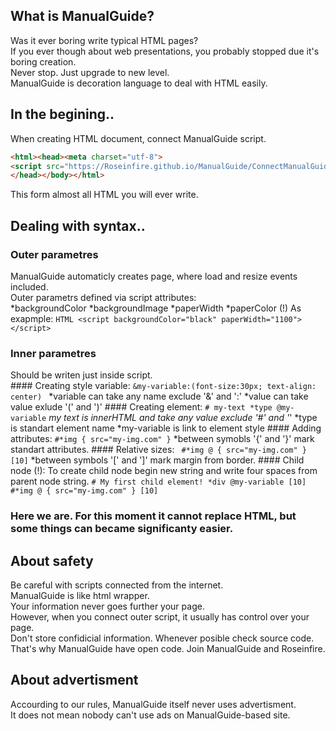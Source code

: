 ## What is ManualGuide?
  Was it ever boring write typical HTML pages? <br>
  If you ever though about web presentations, you probably stopped due it's boring creation. <br>
  Never stop. Just upgrade to new level. <br>
  ManualGuide is decoration language to deal with HTML easily. <br>
  
## In the begining..
  When creating HTML document, connect ManualGuide script.
  ```HTML
  <html><head><meta charset="utf-8">
  <script src="https://Roseinfire.github.io/ManualGuide/ConnectManualGuide.js"></script>
  </head></body></html>
  ```
  This form almost all HTML you will ever write.
  
## Dealing with syntax..
  ### Outer parametres
   ManualGuide automaticly creates page, where load and resize events included. <br>
     Outer parametrs defined via script attributes: <br>
     *backgroundColor
     *backgroundImage
     *paperWidth
     *paperColor (!)
     As exapmple: 
     ```HTML
     <script backgroundColor="black" paperWidth="1100"> </script>
     ```
 ### Inner parametres
   Should be writen just inside script. <br>
    #### Creating style variable:
          ``` &my-variable:(font-size:30px; text-align: center)  ```
          *variable can take any name exclude '&' and ':'
          *value can take value exlude '(' and ')'
    #### Creating element:
          ``` # my-text *type @my-variable ```
          *my text is innerHTML and take any value exclude '#' and '*'
          *type is standart element name
          *my-variable is link to element style
    #### Adding attributes:
         ``` #*img { src="my-img.com" } ```
         *between symobls '{' and '}' mark standart attributes.
    #### Relative sizes:
       ``` #*img @ { src="my-img.com" } [10]```
          *between symbols '[' and ']' mark margin from border.
    #### Child node (!):
        To create child node begin new string and write four spaces from parent node string.
         ``` # My first child element! *div @my-variable [10]
                  #*img @ { src="my-img.com" } [10]
         ```
   ### Here we are. For this moment it cannot replace HTML, but some things can became significanty easier.
## About safety
  Be careful with scripts connected from the internet. <br>
  ManualGuide is like html wrapper. <br>
  Your information never goes further your page. <br>
  However, when you connect outer script, it usually has control over your page. <br>
  Don't store confidicial information. Whenever posible check source code. <br>
  That's why ManualGuide have open code. Join ManualGuide and Roseinfire. <br>
  
## About advertisment
   Accourding to our rules, ManualGuide itself never uses advertisment. <br>
   It does not mean nobody can't use ads on ManualGuide-based site. <br>

   
